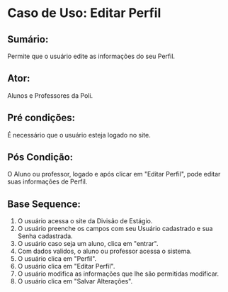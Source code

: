 # Caso de Uso: Editar Perfil

## Sumário: 
Permite que o usuário edite as informações do seu Perfil.

## Ator:
Alunos e Professores da Poli.

## Pré condições:
É necessário que o usuário esteja logado no site.

## Pós Condição:
O Aluno ou professor, logado e após clicar em "Editar Perfil", pode editar suas informações de Perfil.

## Base Sequence:
1. O usuário acessa o site da Divisão de Estágio.
2. O usuário preenche os campos com seu Usuário cadastrado e sua Senha cadastrada.
3. O usuário caso seja um aluno, clica em "entrar".
4. Com dados validos, o aluno ou professor acessa o sistema.
5. O usuário clica em "Perfil".
6. O usuário clica em "Editar Perfil".
7. O usuário modifica as informações que lhe são permitidas modificar.
8. O usuário clica em "Salvar Alterações".
